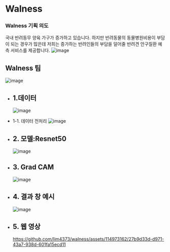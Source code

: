 # Walness
### Walness 기획 의도
국내 반려동무 양육 가구가 증가하고 있습니다. 하지만 반려동물의 동물병원비용이 부담이 되는 경우가 많은데 저희는 증가하는 반려인들의 부담을 덜어줄 반려견 안구질환 예측 서비스를 제공합니다.
![image](https://github.com/lim4373/walness/assets/114973162/9a6d448f-ac66-4f8c-a652-706a851759c3)
## Walness 팀
![image](https://github.com/lim4373/walness/assets/114973162/b2aa6c2e-2c92-4e2b-8e9a-17539578a032)

- ## 1.데이터
  ![image](https://github.com/lim4373/walness/assets/114973162/faaf96ec-c739-45b5-af6e-7a6e7abd60d0)
- 1-1. 데이터 전처리
  ![image](https://github.com/lim4373/walness/assets/114973162/9a0177f9-cf74-468a-946d-caceed7b491a)
- ## 2. 모델:Resnet50
  ![image](https://github.com/lim4373/walness/assets/114973162/a96bfbd4-72e8-4afb-a56a-b149fd108d82)
- ## 3. Grad CAM
  ![image](https://github.com/lim4373/walness/assets/114973162/9874743a-2d3b-494d-887f-f11b15b8c809)
- ## 4. 결과 창 예시
  ![image](https://github.com/lim4373/walness/assets/114973162/7d22871c-c092-4cfd-87c4-4ae1dc2d7bc1)
- ## 5. 웹 영상
  
  https://github.com/lim4373/walness/assets/114973162/27b9d33d-d971-43a7-938d-601fa15ecd11 


